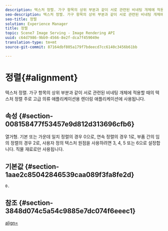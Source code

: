 ```yaml
---
description: 텍스처 정렬. 가구 항목의 상위 부분과 같이 서로 관련된 비네팅 개체에 적용할 때의 텍스처 정렬 주로 고급 의류 애플리케이션용 렌더링 애플리케이션에 사용됩니다.
seo-description: 텍스처 정렬. 가구 항목의 상위 부분과 같이 서로 관련된 비네팅 개체에 적용할 때의 텍스처 정렬 주로 고급 의류 애플리케이션용 렌더링 애플리케이션에 사용됩니다.
seo-title: 정렬
solution: Experience Manager
title: 정렬
topic: Scene7 Image Serving - Image Rendering API
uuid: c64d7986-9bb9-4566-8e2f-dca7f459049e
translation-type: tm+mt
source-git-commit: 87164dbf805a179f7bdeecd7cc6140c3456b61bb

---
```



# 정렬{#alignment}

텍스처 정렬. 가구 항목의 상위 부분과 같이 서로 관련된 비네팅 개체에 적용할 때의 텍스처 정렬 주로 고급 의류 애플리케이션용 렌더링 애플리케이션에 사용됩니다.

## 속성 {#section-008158477f53457e9d812d313696cfb6}

열거형. 기본 또는 가운데 일치 정렬의 경우 0으로, 연속 정렬의 경우 1로, 부품 간의 임의 정렬의 경우 2로, 사용자 정의 텍스처 원점을 사용하려면 3, 4, 5 또는 6으로 설정합니다. 직물 재료로만 사용됩니다.

## 기본값 {#section-1aae2c85042846539caa089f3fa8fe2d}

`0.`

## 참조 {#section-3848d074c5a54c9885e7dc074f6eeec1}

[align=](../../../../../ir-api/http-protocol/image-rendering-api-ref/c-ir-http-protocol-ref/c-ir-http-protocol-command-reference/r-ir-align.md#reference-4d63baa522ce42f9b15167ba34c5c6a7)
